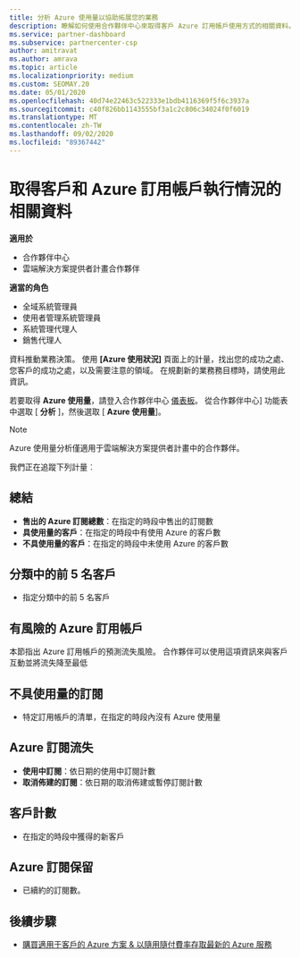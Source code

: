 ```yaml
---
title: 分析 Azure 使用量以協助拓展您的業務
description: 瞭解如何使用合作夥伴中心來取得客戶 Azure 訂用帳戶使用方式的相關資料。
ms.service: partner-dashboard
ms.subservice: partnercenter-csp
author: amitravat
ms.author: amrava
ms.topic: article
ms.localizationpriority: medium
ms.custom: SEOMAY.20
ms.date: 05/01/2020
ms.openlocfilehash: 40d74e22463c522333e1bdb4116369f5f6c3937a
ms.sourcegitcommit: c40f826bb1143555bf3a1c2c806c34024f0f6019
ms.translationtype: MT
ms.contentlocale: zh-TW
ms.lasthandoff: 09/02/2020
ms.locfileid: "89367442"
---
```

# <a name="get-data-about-how-well-your-customers-and-azure-subscriptions-are-doing"></a>取得客戶和 Azure 訂用帳戶執行情況的相關資料

**適用於**

- 合作夥伴中心
- 雲端解決方案提供者計畫合作夥伴

**適當的角色**

- 全域系統管理員
- 使用者管理系統管理員
- 系統管理代理人
- 銷售代理人

資料推動業務決策。 使用 **\[Azure 使用狀況\]** 頁面上的計量，找出您的成功之處、您客戶的成功之處，以及需要注意的領域。 在規劃新的業務務目標時，請使用此資訊。

若要取得 **Azure 使用量**，請登入合作夥伴中心 [儀表板](https:/partner.microsoft.com/dashboard)。 從合作夥伴中心] 功能表中選取 [ **分析** ]，然後選取 [ **Azure 使用量**]。

> [!NOTE]
> Azure 使用量分析僅適用于雲端解決方案提供者計畫中的合作夥伴。

我們正在追蹤下列計量︰

## <a name="summary"></a>總結

- **售出的 Azure 訂閱總數**：在指定的時段中售出的訂閱數  
- **具使用量的客戶**：在指定的時段中有使用 Azure 的客戶數  
- **不具使用量的客戶**：在指定的時段中未使用 Azure 的客戶數  

## <a name="top-5-customers-in-category"></a>分類中的前 5 名客戶

- 指定分類中的前 5 名客戶  

## <a name="azure-subscriptions-at-risk"></a>有風險的 Azure 訂用帳戶

本節指出 Azure 訂用帳戶的預測流失風險。 合作夥伴可以使用這項資訊來與客戶互動並將流失降至最低

## <a name="subscriptions-without-usage"></a>不具使用量的訂閱

- 特定訂用帳戶的清單，在指定的時段內沒有 Azure 使用量  

## <a name="azure-subscription-churn"></a>Azure 訂閱流失

- **使用中訂閱**：依日期的使用中訂閱計數  
- **取消佈建的訂閱**：依日期的取消佈建或暫停訂閱計數  

## <a name="customer-count"></a>客戶計數

- 在指定的時段中獲得的新客戶  

## <a name="azure-subscription-retention"></a>Azure 訂閱保留

- 已續約的訂閱數。

 ## <a name="next-steps"></a>後續步驟

- [購買適用于客戶的 Azure 方案 & 以隨用隨付費率存取最新的 Azure 服務](purchase-azure-plan.md)

